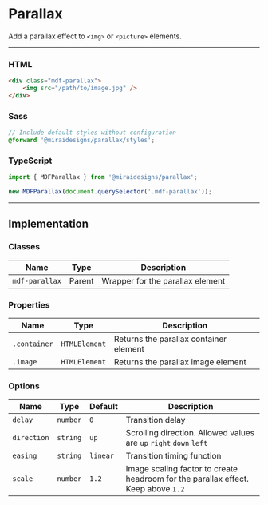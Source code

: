 # Parallax

Add a parallax effect to `<img>` or `<picture>` elements.

---

### HTML

```html
<div class="mdf-parallax">
    <img src="/path/to/image.jpg" />
</div>
```

### Sass

```scss
// Include default styles without configuration
@forward '@miraidesigns/parallax/styles';
```

### TypeScript

```ts
import { MDFParallax } from '@miraidesigns/parallax';

new MDFParallax(document.querySelector('.mdf-parallax'));
```

---

## Implementation

### Classes

| Name           | Type   | Description                      |
| -------------- | ------ | -------------------------------- |
| `mdf-parallax` | Parent | Wrapper for the parallax element |

### Properties

| Name         | Type          | Description                            |
| ------------ | ------------- | -------------------------------------- |
| `.container` | `HTMLElement` | Returns the parallax container element |
| `.image`     | `HTMLElement` | Returns the parallax image element     |

### Options

| Name        | Type     | Default  | Description                                                                       |
| ----------- | -------- | -------- | --------------------------------------------------------------------------------- |
| `delay`     | `number` | `0`      | Transition delay                                                                  |
| `direction` | `string` | `up`     | Scrolling direction. Allowed values are `up` `right` `down` `left`                |
| `easing`    | `string` | `linear` | Transition timing function                                                        |
| `scale`     | `number` | `1.2`    | Image scaling factor to create headroom for the parallax effect. Keep above `1.2` |